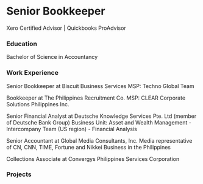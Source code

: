 # Senior Bookkeeper 
Xero Certified Advisor | Quickbooks ProAdvisor

### Education
Bachelor of Science in Accountancy

### Work Experience
Senior Bookkeeper at Biscuit Business Services
MSP: Techno Global Team 

Bookkeeper at The Philippines Recruitment Co. 
MSP: CLEAR Corporate Solutions Philippines Inc.

Senior Financial Analyst at Deutsche Knowledge Services Pte. Ltd (member of Deutsche Bank Group)
Business Unit: Asset and Wealth Management - Intercompany Team (US region) - Financial Analysis

Senior Accountant at Global Media Consultants, Inc.
Media representative of CN, CNN, TIME, Fortune and Nikkei Business in the Philippines

Collections Associate at Convergys Philippines Services Corporation


### Projects
